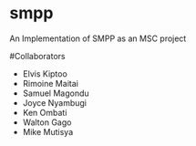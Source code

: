# smpp
An Implementation of SMPP as an MSC project

#Collaborators
- Elvis Kiptoo
- Rimoine Maitai
- Samuel Magondu
- Joyce Nyambugi
- Ken Ombati
- Walton Gago
- Mike Mutisya
